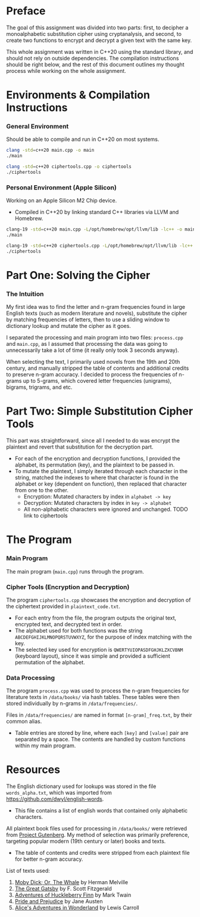 # Preface
The goal of this assignment was divided into two parts: first, to decipher a monoalphabetic substitution cipher using cryptanalysis, and second, to create two functions to encrypt and decrypt a given text with the same key.

This whole assignment was written in C++20 using the standard library, and should not rely on outside dependencies. The compilation instructions should be right below, and the rest of this document outlines my thought process while working on the whole assignment.
# Environments & Compilation Instructions
### General Environment
Should be able to compile and run in C++20 on most systems.
```sh
clang -std=c++20 main.cpp -o main
./main

clang -std=c++20 ciphertools.cpp -o ciphertools
./ciphertools
```
### Personal Environment (Apple Silicon)
Working on an Apple Silicon M2 Chip device.
- Compiled in C++20 by linking standard C++ libraries via LLVM and Homebrew.
```sh
clang-19 -std=c++20 main.cpp -L/opt/homebrew/opt/llvm/lib -lc++ -o main
./main

clang-19 -std=c++20 ciphertools.cpp -L/opt/homebrew/opt/llvm/lib -lc++ -o ciphertools
./ciphertools
```
# Part One: Solving the Cipher
### The Intuition
My first idea was to find the letter and n-gram frequencies found in large English texts (such as modern literature and novels), substitute the cipher by matching frequencies of letters, then to use a sliding window to dictionary lookup and mutate the cipher as it goes.

I separated the processing and main program into two files: `process.cpp` and `main.cpp`, as I assumed that processing the data was going to unnecessarily take a lot of time (it really only took 3 seconds anyway). 

When selecting the text, I primarily used novels from the 19th and 20th century, and manually stripped the table of contents and additional credits to preserve n-gram accuracy. I decided to process the frequencies of n-grams up to 5-grams, which covered letter frequencies (unigrams), bigrams, trigrams, and etc.
# Part Two: Simple Substitution Cipher Tools
This part was straightforward, since all I needed to do was encrypt the plaintext and revert that substitution for the decryption part. 
- For each of the encryption and decryption functions, I provided the alphabet, its permutation (key), and the plaintext to be passed in.
- To mutate the plaintext, I simply iterated through each character in the string, matched the indexes to where that character is found in the alphabet or key (dependent on function), then replaced that character from one to the other.
	- Encryption: Mutated characters by index in `alphabet -> key`
	- Decryption: Mutated characters by index in `key -> alphabet`
	- All non-alphabetic characters were ignored and unchanged.
TODO link to ciphertools
# The Program
### Main Program
The main program (`main.cpp`) runs through the program.
### Cipher Tools (Encryption and Decryption)
The program `ciphertools.cpp` showcases the encryption and decryption of the ciphertext provided in `plaintext_code.txt`.
- For each entry from the file, the program outputs the original text, encrypted text, and decrypted text in order.
- The alphabet used for both functions was the string `ABCDEFGHIJKLMNOPQRSTUVWXYZ`, for the purpose of index matching with the key.
- The selected key used for encryption is `QWERTYUIOPASDFGHJKLZXCVBNM` (keyboard layout), since it was simple and provided a sufficient permutation of the alphabet.
### Data Processing
The program `process.cpp` was used to process the n-gram frequencies for literature texts in `/data/books/` via hash tables. These tables were then stored individually by n-grams in `/data/frequencies/`.

Files in `/data/frequencies/` are named in format `[n-gram]_freq.txt`, by their common alias.
- Table entries are stored by line, where each `[key]` and `[value]` pair are separated by a space. The contents are handled by custom functions within my main program.
# Resources
The English dictionary used for lookups was stored in the file `words_alpha.txt`, which was imported from https://github.com/dwyl/english-words.
- This file contains a list of english words that contained only alphabetic characters.

All plaintext book files used for processing in `/data/books/` were retrieved from [Project Gutenberg](https://www.gutenberg.org/). My method of selection was primarily preference, targeting popular modern (19th century or later) books and texts. 
- The table of contents and credits were stripped from each plaintext file for better n-gram accuracy.

List of texts used:
1. [Moby Dick; Or, The Whale](https://www.gutenberg.org/ebooks/2701) by Herman Melville
2. [The Great Gatsby](https://www.gutenberg.org/ebooks/64317) by F. Scott Fitzgerald
3. [Adventures of Huckleberry Finn](https://www.gutenberg.org/ebooks/76) by Mark Twain
4. [Pride and Prejudice](https://www.gutenberg.org/ebooks/1342) by Jane Austen
5. [Alice's Adventures in Wonderland](https://www.gutenberg.org/ebooks/11) by Lewis Carroll
